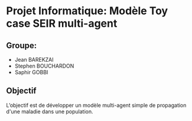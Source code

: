 # Projet Informatique: Modèle Toy case SEIR multi-agent

## Groupe:
- Jean BAREKZAI
- Stephen BOUCHARDON
- Saphir GOBBI

## Objectif
L’objectif est de développer un modèle multi-agent simple de propagation d'une maladie dans une population.
